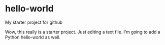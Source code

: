 # hello-world
My starter project for github

Wow, this really is a starter project. Just editing a text file.
I'm going to add a Python hello-world as well.

